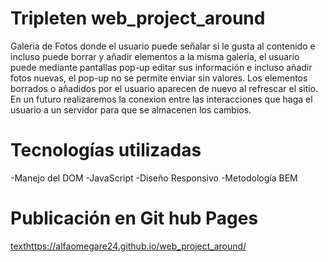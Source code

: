 # Tripleten web_project_around

Galeria de Fotos donde el usuario puede señalar si le gusta al contenido e incluso puede borrar y añadir elementos a la misma galería, el usuario puede mediante pantallas pop-up editar sus información e incluso añadir fotos nuevas, el pop-up no se permite enviar sin valores.
Los elementos borrados o añadidos por el usuario aparecen de nuevo al refrescar el sitio. En un futuro realizaremos la conexion entre las interacciones que haga el usuario a un servidor para que se almacenen los cambios.

# Tecnologías utilizadas

-Manejo del DOM
-JavaScript
-Diseño Responsivo
-Metodología BEM

# Publicación en Git hub Pages

[text](https://alfaomegare24.github.io/web_project_around/)https://alfaomegare24.github.io/web_project_around/
